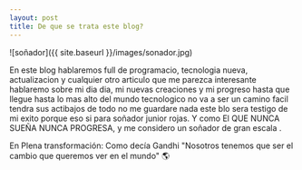 ```yaml
---
layout: post
title: De que se trata este blog?
---
```

![soñador]({{ site.baseurl }}/images/sonador.jpg)


En este blog hablaremos full de programacio, tecnologia nueva, actualizacion y cualquier otro articulo que me parezca interesante
hablaremo sobre mi dia dia, mi nuevas creaciones y mi progreso hasta que llegue hasta lo mas alto del mundo tecnologico no va a ser un camino facil tendra sus actibajos de todo no me guardare nada este blo sera testigo de mi exito porque eso si para soñador junior rojas. Y como El QUE NUNCA SUEÑA NUNCA PROGRESA, y me considero un soñador de gran escala .

En Plena transformación: Como decía Gandhi "Nosotros tenemos que ser el cambio que queremos ver en el mundo" 🌎
